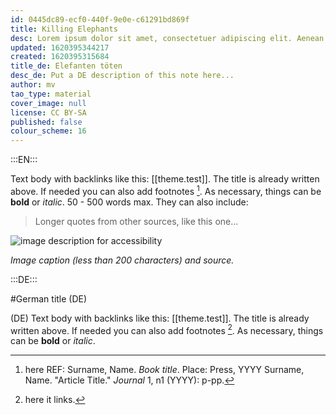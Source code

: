 ```yaml
---
id: 0445dc89-ecf0-440f-9e0e-c61291bd869f
title: Killing Elephants
desc: Lorem ipsum dolor sit amet, consectetuer adipiscing elit. Aenean commodo ligula eget dolor. Aenean massa. Cum sociis natoque penatibus et magnis dis parturient montes, nascetur ridiculus mus. Donec quam felis, ultricies nec, pellentesque eu, pretium quis, sem. Nulla consequat massa quis enim.
updated: 1620395344217
created: 1620395315684
title_de: Elefanten töten
desc_de: Put a DE description of this note here...
author: mv
tao_type: material
cover_image: null
license: CC BY-SA
published: false
colour_scheme: 16
---
```



:::EN:::

Text body with backlinks like this: [[theme.test]]. The title is already written above.
If needed you can also add footnotes [^footnote1].
As necessary, things can be **bold** or _italic_. 50 - 500 words max.
They can also include:
>Longer quotes from other sources, like this one...

![image description for accessibility](/images/example/hippo.jpg)

_Image caption (less than 200 characters) and source._


[^footnote1]: here REF: Surname, Name. _Book title_. Place: Press, YYYY
Surname, Name. "Article Title." _Journal_ 1, n1 (YYYY): p-pp.

<!-- And this allows us to leave notes to the others that are not visible in the preview. -->

:::DE:::

#German title (DE)

(DE) Text body with backlinks like this: [[theme.test]]. The title is already written above.
If needed you can also add footnotes [^footnoteDE1].
As necessary, things can be **bold** or _italic_.

[^footnoteDE1]: here it links.
